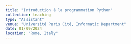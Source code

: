 ```yaml
---
title: "Introduction à la programmation Python"
collection: teaching
type: "Assistant"
venue: "Université Paris Cité, Informatic Department"
date: 01/09/2024
location: "Rome, Italy"
---
```

